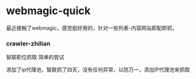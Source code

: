 # webmagic-quick
最近接触了webmagic，感觉挺好用的，针对一些列表-内容网站即配即抓，


### crawler-zhilian
智联职位抓取
简单的尝试

添加了ip代理池，智联抓了四天，没有任何异常，以防万一，添加IP代理池来抓取